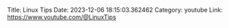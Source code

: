 Title: Linux Tips
Date: 2023-12-06 18:15:03.362462
Category: youtube
Link: https://www.youtube.com/@LinuxTips
